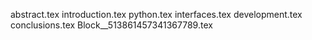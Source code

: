 abstract.tex
introduction.tex
python.tex
interfaces.tex
development.tex
conclusions.tex
Block__513861457341367789.tex
